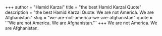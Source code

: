 +++
author = "Hamid Karzai"
title = "the best Hamid Karzai Quote"
description = "the best Hamid Karzai Quote: We are not America. We are Afghanistan."
slug = "we-are-not-america-we-are-afghanistan"
quote = '''We are not America. We are Afghanistan.'''
+++
We are not America. We are Afghanistan.
